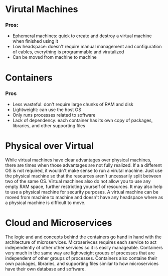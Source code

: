 # Virutal Machines

### Pros:
* Ephemeral machines: quick to create and destroy a virtual machine when finished using it
* Low headspace: doesn't require manual management and configuration of cables, everything is programmable and virutalized
* Can be moved from machine to machine

# Containers

### Pros
* Less wasteful: don't require large chunks of RAM and disk
* Lightweight: can use the host OS
* Only runs processes related to software
* Lack of dependency: each container has its own copy of packages, libraries, and other supporting files

# Physical over Virtual

While virtual machines have clear advantages over physical machines, there are times when those advantages are not fully realized. If a 
a different OS is not required, it wouldn't make sense to run a virutal machine. Just use the physical machine so that the resources aren't
uncessarily split between two of the same OS. Virtual machines also do not allow you to use any empty RAM space, further restricting yourself 
of resources. It may also help to use a physical machine for security purposes. A virtual machine can be moved from machine to machine and 
doesn't have any headspace where as a physical machine is difficult to move. 

# Cloud and Microservices

The logic and and concepts behind the containers go hand in hand with the architecture of microservices. Microserivces requires each service to act independently 
of other other services so it is easily manageable. Containers very much in the same way are lightweight groups of processes that are independent of other groups
of processes. Containers also containe their own packages, libraries, and supporting files similar to how microservices have their own database and software. 
